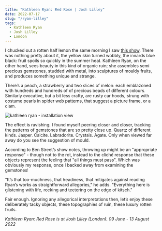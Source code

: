 ```yaml
---
title: "Kathleen Ryan: Red Rose | Josh Lilley"
date: 2022-07-17
slug: "/ryan-lilley"
tags:
  - Kathleen Ryan
  - Josh Lilley
  - London
---
```


I chucked out a rotten half lemon the same morning I saw [this show](https://joshlilleygallery.com/exhibitions/red-rose). There was nothing pretty about it, the yellow skin turned wobbly, the innards blue black: fruit spoils so quickly in the summer heat. Kathleen Ryan, on the other hand, sees beauty in this kind of organic ruin; she assembles semi precious gemstones, studded with metal, into sculptures of mouldy fruits, and produces something unique and strange.

There’s a peach, a strawberry and two slices of melon: each emblazoned with hundreds and hundreds of of precious beads of different colours. Similarly evocative, but a bit less crafty, are rusty car hoods, strung with costume pearls in spider web patterns, that suggest a picture frame, or a clam.

![kathleen ryan - installation view](/ryan-lilley-1.jpeg)

The effect is ravishing. I found myself peering closer and closer, tracking the patterns of gemstones that are so pretty close up. Quartz of different kinds. Jasper. Calcite. Labradorite. Crystals. Agate. Only when viewed far away do you see the suggestion of mould.

According to Ben Street’s show notes, throwing up might be an "appropriate response" - though not to the rot, instead to the cliché response that these objects represent the feeling that "all things must pass". Which was obviously my response, once I backed away from examining the gemstones!

"It’s that too-muchness, that headiness, that mitigates against reading Ryan’s works as straightforward allegories," he adds. "Everything here is glistening with life, rocking and teetering on the edge of kitsch."

Fair enough. Ignoring any allegorical interpretations then, let’s enjoy these deliberately tacky objects, these topographies of ruin, these luxury rotten fruits.

*Kathleen Ryan: Red Rose is at Josh Lilley (London). 09 June - 13 August 2022*
